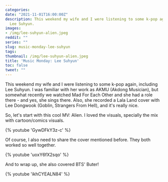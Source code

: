 ```yaml
---
categories:
date: "2021-11-01T16:00:00Z"
description: This weekend my wife and I were listening to some k-pop again, including
  Lee Suhyun.
images:
- /img/lee-suhyun-alien.jpeg
reddit: ""
series: ""
slug: music-monday-lee-suhyun
tags:
thumbnail: /img/lee-suhyun-alien.jpeg
title: 'Music Monday: Lee Suhyun'
toc: false
tweet: ""
---
```

This weekend my wife and I were listening to some k-pop again, including Lee Suhyun. I was familiar with her work as AKMU (Akdong Musician), but somewhat recently we watched Mad For Each Other and she had a role there - and yes, she sings there. Also, she recorded a Lala Land cover with Lee Dongwook (Goblin, Strangers From Hell), and it's really nice.

<!--more-->

So, let's start with this cool MV: Alien. I loved the visuals, specially the mix with cartoon/comics visuals.

{% youtube 'GywDFkY3z-c' %}

Of course, I also need to share the cover mentioned before. They both worked so well together.

{% youtube 'uoxY6fX2sqo' %}

And to wrap up, she also covered BTS' Buter!

{% youtube 'ikhCYEALN84' %}